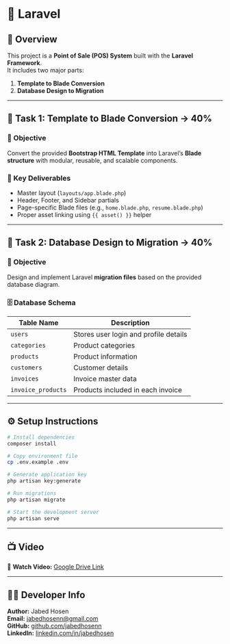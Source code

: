 # 🧾 Laravel

## 📌 Overview

This project is a **Point of Sale (POS) System** built with the **Laravel Framework**.  
It includes two major parts:

1. **Template to Blade Conversion**  
2. **Database Design to Migration**

---

## 🧩 Task 1: Template to Blade Conversion → 40%

### 🎯 Objective

Convert the provided **Bootstrap HTML Template** into Laravel’s **Blade structure** with modular, reusable, and scalable components.

### 🧱 Key Deliverables
- Master layout (`layouts/app.blade.php`)
- Header, Footer, and Sidebar partials
- Page-specific Blade files (e.g., `home.blade.php`, `resume.blade.php`)
- Proper asset linking using `{{ asset() }}` helper

---

## 🧱 Task 2: Database Design to Migration → 40%

### 🎯 Objective

Design and implement Laravel **migration files** based on the provided database diagram.

### 🗄️ Database Schema

| Table Name         | Description                            |
|--------------------|----------------------------------------|
| `users`            | Stores user login and profile details  |
| `categories`       | Product categories                     |
| `products`         | Product information                    |
| `customers`        | Customer details                       |
| `invoices`         | Invoice master data                    |
| `invoice_products` | Products included in each invoice      |

---

## ⚙️ Setup Instructions

```bash
# Install dependencies
composer install

# Copy environment file
cp .env.example .env

# Generate application key
php artisan key:generate

# Run migrations
php artisan migrate

# Start the development server
php artisan serve
```

---

## 📺 Video

🎥 **Watch Video:** [Google Drive Link](https://drive.google.com/file/d/1zig7-0a0KtO7qA3PnzlWP5lViYerxHaG/view?usp=sharing)

---

## 👨‍💻 Developer Info

**Author:** Jabed Hosen  
**Email:** [jabedhosenn@gmail.com](mailto:jabedhosenn@gmail.com)  
**GitHub:** [github.com/jabedhosenn](https://github.com/jabedhosenn)  
**LinkedIn:** [linkedin.com/in/jabedhosen](https://linkedin.com/in/jabedhosen)
